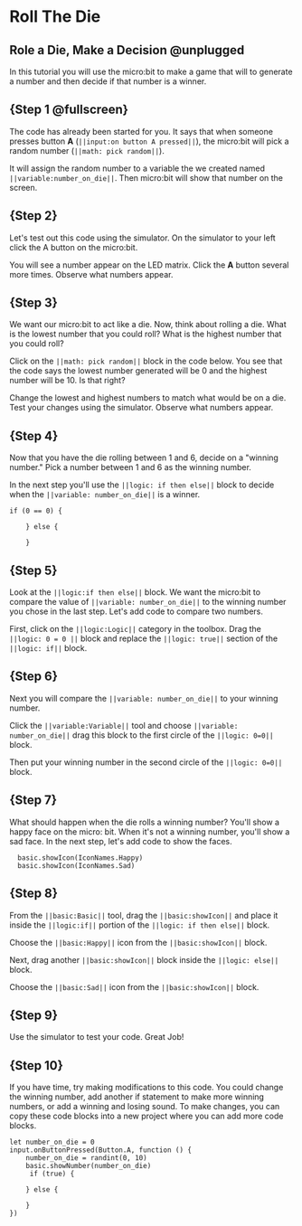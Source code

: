 # Roll The Die

## Role a Die, Make a Decision @unplugged
In this tutorial you will use the micro:bit to make a game that will to generate a number and then decide
if that number is a winner.


## {Step 1 @fullscreen}
The code has already been started for you. It says that  when someone presses button **A** (``||input:on button A pressed||``),
the micro:bit will pick a random number (``||math: pick random||``).  

It will assign the random number to a variable the we created named ``||variable:number_on_die||``. 
Then micro:bit will show that number on the screen. 

## {Step 2}
Let's test out this code using the simulator. On the simulator to your left click the
A button on the micro:bit. 

You will see a number appear on the LED matrix. Click the **A** button several more times. Observe what numbers appear.

## {Step 3}
We want our micro:bit to act like a die. Now, think about rolling a die. What is the lowest number that you could roll? 
What is the highest number that you could roll?

Click on the ``||math: pick random||`` block in the code below. You see that the code 
says the lowest number generated will be 0 and the highest number will be 10. 
Is that right? 

Change the lowest and highest numbers to match what would be on a die. Test your changes using
the simulator. Observe what numbers appear.

## {Step 4}
Now that you have the die rolling between 1 and 6, decide on a "winning
number."  Pick a number between 1 and 6 as the winning number. 

In the next step  you'll use the ``||logic: if then else||`` block 
to decide when the ``||variable: number_on_die||`` is a winner.
```ghost
if (0 == 0) {
    	
    } else {
    	
    }
```

## {Step 5}
Look at the ``||logic:if then else||`` block. We want the micro:bit to compare the value
of ``||variable: number_on_die||`` to the winning number you chose in the last step.
Let's add code to compare two numbers. 

First, click on the ``||logic:Logic||`` category
in the toolbox. Drag the ``||logic: 0 = 0 ||`` block and replace the ``||logic: true||`` section of the ``||logic: if||`` block.

## {Step 6}
Next you will compare the ``||variable: number_on_die||`` to your winning number.

Click the ``||variable:Variable||`` tool and choose ``||variable: number_on_die||``
drag this block to the first circle of the ``||logic: 0=0||`` block. 

Then put your winning number in the second circle of the ``||logic: 0=0||`` block.

## {Step 7}
What should happen when the die rolls a winning number? You'll show a happy face
on the micro: bit. When it's not a winning number, you'll show a sad face. In the next
step, let's add code to show the faces.
```ghost
  basic.showIcon(IconNames.Happy)
  basic.showIcon(IconNames.Sad)
```

## {Step 8}
From the ``||basic:Basic||`` tool, drag the ``||basic:showIcon||`` and place
it inside the ``||logic:if||`` portion of the ``||logic: if then else||`` block.

Choose the ``||basic:Happy||`` icon from the ``||basic:showIcon||`` block.

Next, drag another ``||basic:showIcon||`` block inside the ``||logic: else||`` block.

Choose the ``||basic:Sad||`` icon from the ``||basic:showIcon||`` block.

## {Step 9}
Use the simulator to test your code.
Great Job!

## {Step 10}
If you have time, try making modifications to this code. You could change the winning number,
add another if statement to make more winning numbers, or add a winning and losing sound.
To make changes, you can copy these code blocks into a new project where you can add more code blocks.


```template
let number_on_die = 0
input.onButtonPressed(Button.A, function () {
    number_on_die = randint(0, 10)
    basic.showNumber(number_on_die)
     if (true) {
    	
    } else {
    	
    }
})

```
    